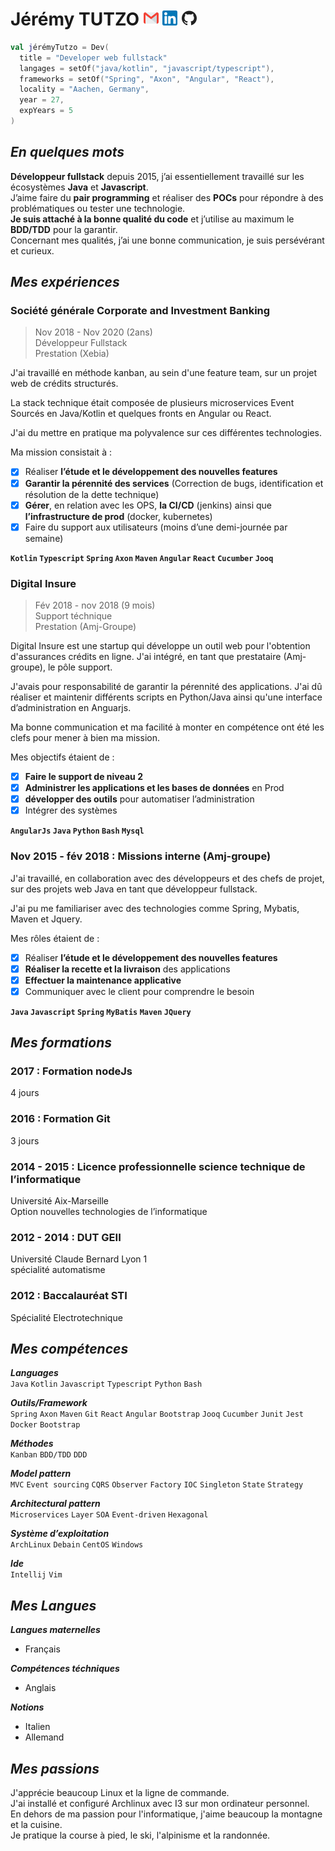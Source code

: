 Jérémy TUTZO [![gmail]][1] [![linkedin]][2] [![github]][3]
===========================================================

```kotlin
val jérémyTutzo = Dev(
  title = "Developer web fullstack"
  langages = setOf("java/kotlin", "javascript/typescript"),
  frameworks = setOf("Spring", "Axon", "Angular", "React"),
  locality = "Aachen, Germany",
  year = 27,
  expYears = 5
)
```

*En quelques mots*
------------------

**Développeur fullstack** depuis 2015, j’ai essentiellement travaillé sur les écosystèmes **Java** et **Javascript**. \
J’aime faire du **pair programming** et réaliser des **POCs** pour répondre à des problématiques ou tester une technologie. \
**Je suis attaché à la bonne qualité du code** et j’utilise au maximum le **BDD/TDD** pour la garantir. \
Concernant mes qualités, j’ai une bonne communication, je suis persévérant et curieux.

*Mes expériences*
----------------

### Société générale Corporate and Investment Banking
> Nov 2018 - Nov 2020 (2ans) \
> Développeur Fullstack \
> Prestation (Xebia)

J'ai travaillé en méthode kanban, au sein d'une feature team, sur un projet web de crédits structurés. 

La stack technique était composée de plusieurs microservices Event Sourcés en Java/Kotlin et quelques fronts en Angular ou React.

J'ai du mettre en pratique ma polyvalence sur ces différentes technologies.

Ma mission consistait à :
- [x] Réaliser **l’étude et le développement des nouvelles features**
- [x] **Garantir la pérennité des services** (Correction de bugs, identification et résolution de la dette technique)
- [x] **Gérer**, en relation avec les OPS, **la CI/CD** (jenkins) ainsi que **l’infrastructure de prod** (docker, kubernetes)
- [x] Faire du support aux utilisateurs (moins d’une demi-journée par semaine)

**`Kotlin` `Typescript` `Spring` `Axon` `Maven` `Angular` `React` `Cucumber` `Jooq`**

### Digital Insure
> Fév 2018 - nov 2018 (9 mois) \
> Support téchnique \
> Prestation (Amj-Groupe)

Digital Insure est une startup qui développe un outil web pour l'obtention d'assurances crédits en ligne. J'ai intégré, en tant que prestataire (Amj-groupe), le pôle support.

J'avais pour responsabilité de garantir la pérennité des applications.
J'ai dû réaliser et maintenir différents scripts en Python/Java ainsi qu'une interface d’administration en Anguarjs.

Ma bonne communication et ma facilité à monter en compétence ont été les clefs pour mener à bien ma mission.

Mes objectifs étaient de :
- [x] **Faire le support de niveau 2**
- [x] **Administrer les applications et les bases de données** en Prod
- [x] **développer des outils** pour automatiser l’administration
- [x] Intégrer des systèmes

**`AngularJs` `Java` `Python` `Bash` `Mysql`**

### Nov 2015 - fév 2018 : Missions interne (Amj-groupe)

J'ai travaillé, en collaboration avec des développeurs et des chefs de projet, sur des projets web Java en tant que développeur fullstack.

J'ai pu me familiariser avec des technologies comme Spring, Mybatis, Maven et Jquery.

Mes rôles étaient de :

- [x] Réaliser **l’étude et le développement des nouvelles features**
- [x] **Réaliser la recette et la livraison** des applications
- [x] **Effectuer la maintenance applicative**
- [x] Communiquer avec le client pour comprendre le besoin

**`Java` `Javascript` `Spring` `MyBatis` `Maven` `JQuery`**

*Mes formations*
----------------

### 2017 : Formation nodeJs
4 jours

### 2016 : Formation Git
3 jours

### 2014 - 2015 : Licence professionnelle science technique de l’informatique
Université Aix-Marseille \
Option nouvelles technologies de l’informatique

### 2012 - 2014 : DUT GEII
Université Claude Bernard Lyon 1 \
spécialité automatisme

### 2012 : Baccalauréat STI 
Spécialité Electrotechnique

*Mes compétences*
----------------

***Languages*** \
`Java` `Kotlin` `Javascript` `Typescript` `Python` `Bash`

***Outils/Framework*** \
`Spring` `Axon` `Maven` `Git` `React` `Angular` `Bootstrap` `Jooq` `Cucumber` `Junit` `Jest` `Docker` `Bootstrap`

***Méthodes*** \
`Kanban` `BDD/TDD` `DDD`

***Model pattern*** \
`MVC` `Event sourcing` `CQRS` `Observer` `Factory` `IOC` `Singleton` `State` `Strategy`

***Architectural pattern*** \
`Microservices` `Layer` `SOA` `Event-driven` `Hexagonal`

***Système d’exploitation*** \
`ArchLinux` `Debain` `CentOS` `Windows`

***Ide*** \
`Intellij` `Vim`

*Mes Langues*
-------------

***Langues maternelles***
 - Français

***Compétences téchniques***
 - Anglais
 
***Notions***
 - Italien
 - Allemand

*Mes passions*
--------------

J'apprécie beaucoup Linux et la ligne de commande. \
J'ai installé et configuré Archlinux avec I3 sur mon ordinateur personnel. \
En dehors de ma passion pour l'informatique, j'aime beaucoup la montagne et la cuisine. \
Je pratique la course à pied, le ski, l'alpinisme et la randonnée.

[gmail]: https://github.com/lemecanoduweb/cv/blob/master/logo/gmail-24.png
[linkedin]: https://github.com/lemecanoduweb/cv/blob/master/logo/linkedin-24.png
[github]: https://github.com/lemecanoduweb/cv/blob/master/logo/github-24.png

[1]: mailto:jtutzo.pro@gmail.com
[2]: https://www.linkedin.com/in/jérémy-tutzo-146228100
[3]: https://github.com/jtutzo
